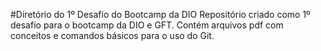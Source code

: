 #Diretório do 1º Desafio do Bootcamp da DIO
Repositório criado como 1º desafio para o bootcamp da DIO e GFT.
Contém arquivos pdf com conceitos e comandos básicos para o uso do Git.
